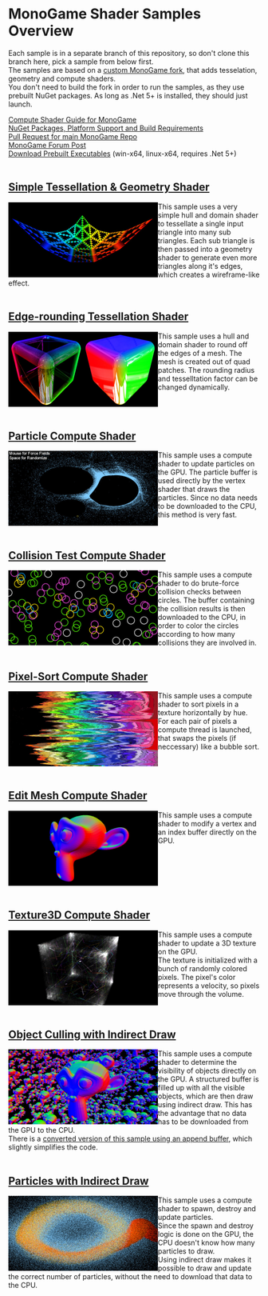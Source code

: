 # MonoGame Shader Samples Overview

Each sample is in a separate branch of this repository, so don't clone this branch here, pick a sample from below first.<br>
The samples are based on a [custom MonoGame fork](https://github.com/cpt-max/MonoGame), that adds tesselation, geometry and compute shaders.<br>
You don't need to build the fork in order to run the samples, as they use prebuilt NuGet packages. As long as .Net 5+ is installed, they should just launch.<br>

[Compute Shader Guide for MonoGame](https://github.com/cpt-max/Docs/blob/master/MonoGame%20Compute%20Shader%20Guide.md)<br>
[NuGet Packages, Platform Support and Build Requirements](https://github.com/cpt-max/Docs/blob/master/Build%20Requirements.md)<br>
[Pull Request for main MonoGame Repo](https://github.com/MonoGame/MonoGame/pull/7533)<br>
[MonoGame Forum Post](https://community.monogame.net/t/compute-tessellation-geometry-shader/16676)<br>
[Download Prebuilt Executables](https://www.dropbox.com/s/v4gg77pzbniykha/Monogame.Shader.Samples.zip?dl=1) (win-x64, linux-x64, requires .Net 5+)
<br><br>

## [Simple Tessellation & Geometry Shader](https://github.com/cpt-max/MonoGame-Shader-Samples/tree/tesselation_geometry)
[<img align="left" width="300" src="Screenshots/TesselationGeometry.jpg">](https://github.com/cpt-max/MonoGame-Shader-Samples/tree/tesselation_geometry)
This sample uses a very simple hull and domain shader to tessellate a single input triangle into many sub triangles. Each sub triangle is then passed into a geometry shader to generate even more triangles along it's edges, which creates a wireframe-like effect.
<br clear="left"/><br>

## [Edge-rounding Tessellation Shader](https://github.com/cpt-max/MonoGame-Shader-Samples/tree/edgerounding)
[<img align="left" width="300" src="Screenshots/EdgeRounding.jpg">](https://github.com/cpt-max/MonoGame-Shader-Samples/tree/edgerounding)
This sample uses a hull and domain shader to round off the edges of a mesh. The mesh is created out of quad patches. The rounding radius and tesselltation factor can be changed dynamically.
<br clear="left"/><br>

## [Particle Compute Shader](https://github.com/cpt-max/MonoGame-Shader-Samples/tree/compute_gpu_particles)
[<img align="left" width="300" src="Screenshots/ComputeParticles.jpg">](https://github.com/cpt-max/MonoGame-Shader-Samples/tree/compute_gpu_particles)
This sample uses a compute shader to update particles on the GPU. The particle buffer is used directly by the vertex shader that draws the particles. Since no data needs to be downloaded to the CPU, this method is very fast.
<br clear="left"/><br>

## [Collision Test Compute Shader](https://github.com/cpt-max/MonoGame-Shader-Samples/tree/compute_cpu)
[<img align="left" width="300" src="Screenshots/ComputeCircles.jpg">](https://github.com/cpt-max/MonoGame-Shader-Samples/tree/compute_cpu)
This sample uses a compute shader to do brute-force collision checks between circles. The buffer containing the collision results is then downloaded to the CPU, in order to color the circles according to how many collisions they are involved in.
<br clear="left"/><br>

## [Pixel-Sort Compute Shader](https://github.com/cpt-max/MonoGame-Shader-Samples/tree/compute_write_to_texture)
[<img align="left" width="300" src="Screenshots/PixelSort.jpg">](https://github.com/cpt-max/MonoGame-Shader-Samples/tree/compute_write_to_texture)
This sample uses a compute shader to sort pixels in a texture horizontally by hue.
For each pair of pixels a compute thread is launched, that swaps the pixels (if neccessary) like a bubble sort.
<br clear="left"/><br>

## [Edit Mesh Compute Shader](https://github.com/cpt-max/MonoGame-Shader-Samples/tree/compute_write_to_vertex_buffer)
[<img align="left" width="300" src="Screenshots/EditMesh.jpg">](https://github.com/cpt-max/MonoGame-Shader-Samples/tree/compute_write_to_vertex_buffer)
This sample uses a compute shader to modify a vertex and an index buffer directly on the GPU.
<br clear="left"/><br>

## [Texture3D Compute Shader](https://github.com/cpt-max/MonoGame-Shader-Samples/tree/compute_write_to_3d_texture)
[<img align="left" width="300" src="Screenshots/Texture3D.jpg">](https://github.com/cpt-max/MonoGame-Shader-Samples/tree/compute_write_to_3d_texture)
This sample uses a compute shader to update a 3D texture on the GPU.<br>
The texture is initialized with a bunch of randomly colored pixels. The pixel's color represents a velocity, so pixels move through the volume.
<br clear="left"/><br>

## [Object Culling with Indirect Draw](https://github.com/cpt-max/MonoGame-Shader-Samples/tree/object_culling_indirect_draw)
[<img align="left" width="300" src="Screenshots/ObjectCulling.jpg">](https://github.com/cpt-max/MonoGame-Shader-Samples/tree/object_culling_indirect_draw)
This sample uses a compute shader to determine the visibility of objects directly on the GPU.
A structured buffer is filled up with all the visible objects, which are then draw using indirect draw. This has the advantage that no data has to be downloaded from the GPU to the CPU.<br>
There is a [converted version of this sample using an append buffer](https://github.com/cpt-max/MonoGame-Shader-Samples/tree/object_culling_indirect_draw_append), which slightly simplifies the code.
<br clear="left"/><br>

## [Particles with Indirect Draw](https://github.com/cpt-max/MonoGame-Shader-Samples/tree/indirect_draw_instances)
[<img align="left" width="300" src="Screenshots/ParticlesIndirectDraw.jpg">](https://github.com/cpt-max/MonoGame-Shader-Samples/tree/indirect_draw_instances)
This sample uses a compute shader to spawn, destroy and update particles.<br>
Since the spawn and destroy logic is done on the GPU, the CPU doesn't know how many particles to draw.<br>
Using indirect draw makes it possible to draw and update the correct number of particles, without the need to download that data to the CPU.
<br clear="left"/><br>









